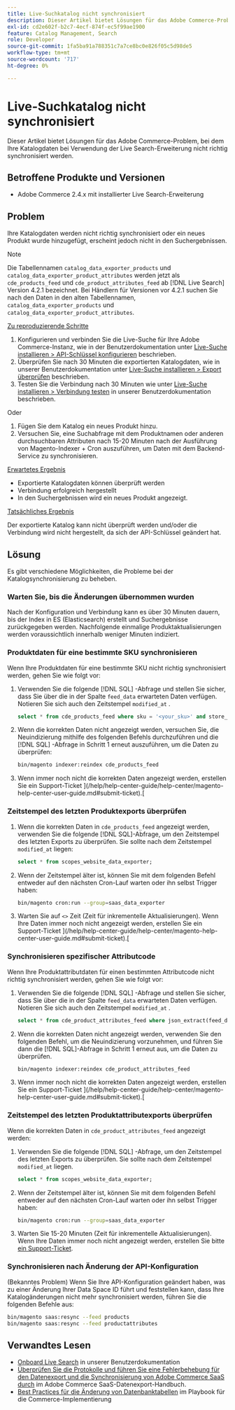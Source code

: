 ```yaml
---
title: Live-Suchkatalog nicht synchronisiert
description: Dieser Artikel bietet Lösungen für das Adobe Commerce-Problem, bei dem Ihre Katalogdaten bei Verwendung der Live Search-Erweiterung nicht richtig synchronisiert werden.
exl-id: cd2e602f-b2c7-4ecf-874f-ec5f99ae1900
feature: Catalog Management, Search
role: Developer
source-git-commit: 1fa5ba91a788351c7a7ce8bc0e826f05c5d98de5
workflow-type: tm+mt
source-wordcount: '717'
ht-degree: 0%

---
```


# Live-Suchkatalog nicht synchronisiert

Dieser Artikel bietet Lösungen für das Adobe Commerce-Problem, bei dem Ihre Katalogdaten bei Verwendung der Live Search-Erweiterung nicht richtig synchronisiert werden.

## Betroffene Produkte und Versionen

* Adobe Commerce 2.4.x mit installierter Live Search-Erweiterung

## Problem

Ihre Katalogdaten werden nicht richtig synchronisiert oder ein neues Produkt wurde hinzugefügt, erscheint jedoch nicht in den Suchergebnissen.

>[!NOTE]
>
>Die Tabellennamen `catalog_data_exporter_products` und `catalog_data_exporter_product_attributes` werden jetzt als `cde_products_feed` und `cde_product_attributes_feed` ab [!DNL Live Search] Version 4.2.1 bezeichnet. Bei Händlern für Versionen vor 4.2.1 suchen Sie nach den Daten in den alten Tabellennamen, `catalog_data_exporter_products` und `catalog_data_exporter_product_attributes`.

<u>Zu reproduzierende Schritte</u>

1. Konfigurieren und verbinden Sie die Live-Suche für Ihre Adobe Commerce-Instanz, wie in der Benutzerdokumentation unter [Live-Suche installieren > API-Schlüssel konfigurieren](https://experienceleague.adobe.com/docs/commerce-merchant-services/live-search/onboard/install.html#configure-api-keys) beschrieben.
1. Überprüfen Sie nach 30 Minuten die exportierten Katalogdaten, wie in unserer Benutzerdokumentation unter [Live-Suche installieren > Export überprüfen](https://experienceleague.adobe.com/docs/commerce-merchant-services/live-search/onboard/install.html#verify-export) beschrieben.
1. Testen Sie die Verbindung nach 30 Minuten wie unter [Live-Suche installieren > Verbindung testen](https://experienceleague.adobe.com/docs/commerce-merchant-services/live-search/onboard/install.html#test-connection) in unserer Benutzerdokumentation beschrieben.

Oder

1. Fügen Sie dem Katalog ein neues Produkt hinzu.
1. Versuchen Sie, eine Suchabfrage mit dem Produktnamen oder anderen durchsuchbaren Attributen nach 15-20 Minuten nach der Ausführung von Magento-Indexer + Cron auszuführen, um Daten mit dem Backend-Service zu synchronisieren.

<u>Erwartetes Ergebnis</u>

* Exportierte Katalogdaten können überprüft werden
* Verbindung erfolgreich hergestellt
* In den Suchergebnissen wird ein neues Produkt angezeigt.

<u>Tatsächliches Ergebnis</u>

Der exportierte Katalog kann nicht überprüft werden und/oder die Verbindung wird nicht hergestellt, da sich der API-Schlüssel geändert hat.

## Lösung

Es gibt verschiedene Möglichkeiten, die Probleme bei der Katalogsynchronisierung zu beheben.

### Warten Sie, bis die Änderungen übernommen wurden

Nach der Konfiguration und Verbindung kann es über 30 Minuten dauern, bis der Index in ES (Elasticsearch) erstellt und Suchergebnisse zurückgegeben werden. Nachfolgende einmalige Produktaktualisierungen werden voraussichtlich innerhalb weniger Minuten indiziert.

### Produktdaten für eine bestimmte SKU synchronisieren

Wenn Ihre Produktdaten für eine bestimmte SKU nicht richtig synchronisiert werden, gehen Sie wie folgt vor:

1. Verwenden Sie die folgende [!DNL SQL] -Abfrage und stellen Sie sicher, dass Sie über die in der Spalte `feed_data` erwarteten Daten verfügen. Notieren Sie sich auch den Zeitstempel `modified_at` .

   ```sql
   select * from cde_products_feed where sku = '<your_sku>' and store_view_code = '<your_ store_view_code>';
   ```

1. Wenn die korrekten Daten nicht angezeigt werden, versuchen Sie, die Neuindizierung mithilfe des folgenden Befehls durchzuführen und die [!DNL SQL] -Abfrage in Schritt 1 erneut auszuführen, um die Daten zu überprüfen:

   ```bash
   bin/magento indexer:reindex cde_products_feed
   ```

1. Wenn immer noch nicht die korrekten Daten angezeigt werden, erstellen Sie ein Support-Ticket ](/help/help-center-guide/help-center/magento-help-center-user-guide.md#submit-ticket).[

### Zeitstempel des letzten Produktexports überprüfen

1. Wenn die korrekten Daten in `cde_products_feed` angezeigt werden, verwenden Sie die folgende [!DNL SQL]-Abfrage, um den Zeitstempel des letzten Exports zu überprüfen. Sie sollte nach dem Zeitstempel `modified_at` liegen:

   ```sql
   select * from scopes_website_data_exporter;
   ```

1. Wenn der Zeitstempel älter ist, können Sie mit dem folgenden Befehl entweder auf den nächsten Cron-Lauf warten oder ihn selbst Trigger haben:

   ```bash
   bin/magento cron:run --group=saas_data_exporter
   ```

1. Warten Sie auf `<>` Zeit (Zeit für inkrementelle Aktualisierungen). Wenn Ihre Daten immer noch nicht angezeigt werden, erstellen Sie ein Support-Ticket ](/help/help-center-guide/help-center/magento-help-center-user-guide.md#submit-ticket).[

### Synchronisieren spezifischer Attributcode

Wenn Ihre Produktattributdaten für einen bestimmten Attributcode nicht richtig synchronisiert werden, gehen Sie wie folgt vor:

1. Verwenden Sie die folgende [!DNL SQL] -Abfrage und stellen Sie sicher, dass Sie über die in der Spalte `feed_data` erwarteten Daten verfügen. Notieren Sie sich auch den Zeitstempel `modified_at` .

   ```sql
   select * from cde_product_attributes_feed where json_extract(feed_data, '$.attributeCode') = '<your_attribute_code>' and store_view_code = '<your_ store_view_code>';
   ```

1. Wenn die korrekten Daten nicht angezeigt werden, verwenden Sie den folgenden Befehl, um die Neuindizierung vorzunehmen, und führen Sie dann die [!DNL SQL]-Abfrage in Schritt 1 erneut aus, um die Daten zu überprüfen.

   ```bash
   bin/magento indexer:reindex cde_product_attributes_feed
   ```

1. Wenn immer noch nicht die korrekten Daten angezeigt werden, erstellen Sie ein Support-Ticket ](/help/help-center-guide/help-center/magento-help-center-user-guide.md#submit-ticket).[

### Zeitstempel des letzten Produktattributexports überprüfen

Wenn die korrekten Daten in `cde_product_attributes_feed` angezeigt werden:

1. Verwenden Sie die folgende [!DNL SQL] -Abfrage, um den Zeitstempel des letzten Exports zu überprüfen. Sie sollte nach dem Zeitstempel `modified_at` liegen.

   ```sql
   select * from scopes_website_data_exporter;
   ```

1. Wenn der Zeitstempel älter ist, können Sie mit dem folgenden Befehl entweder auf den nächsten Cron-Lauf warten oder ihn selbst Trigger haben:

   ```bash
   bin/magento cron:run --group=saas_data_exporter
   ```

1. Warten Sie 15-20 Minuten (Zeit für inkrementelle Aktualisierungen). Wenn Ihre Daten immer noch nicht angezeigt werden, erstellen Sie bitte [ein Support-Ticket](/help/help-center-guide/help-center/magento-help-center-user-guide.md#submit-ticket).

### Synchronisieren nach Änderung der API-Konfiguration

(Bekanntes Problem) Wenn Sie Ihre API-Konfiguration geändert haben, was zu einer Änderung Ihrer Data Space ID führt und feststellen kann, dass Ihre Katalogänderungen nicht mehr synchronisiert werden, führen Sie die folgenden Befehle aus:

```bash
bin/magento saas:resync --feed products
bin/magento saas:resync --feed productattributes
```

## Verwandtes Lesen

* [Onboard Live Search](https://experienceleague.adobe.com/docs/commerce-merchant-services/live-search/onboard/onboarding-overview.html) in unserer Benutzerdokumentation
* [Überprüfen Sie die Protokolle und führen Sie eine Fehlerbehebung für den Datenexport und die Synchronisierung von Adobe Commerce SaaS durch](https://experienceleague.adobe.com/en/docs/commerce-merchant-services/saas-data-export/troubleshooting-logging) im Adobe Commerce SaaS-Datenexport-Handbuch.
* [Best Practices für die Änderung von Datenbanktabellen](https://experienceleague.adobe.com/en/docs/commerce-operations/implementation-playbook/best-practices/development/modifying-core-and-third-party-tables#why-adobe-recommends-avoiding-modifications) im Playbook für die Commerce-Implementierung

